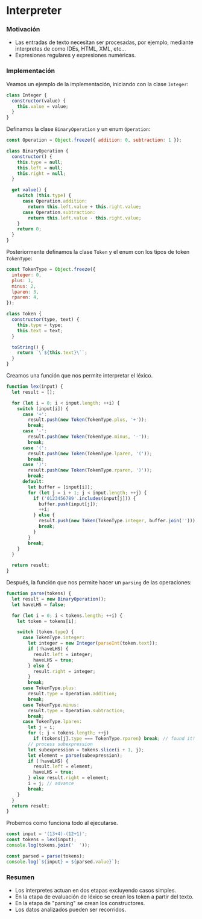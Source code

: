 # Interpreter

### Motivación

- Las entradas de texto necesitan ser procesadas, por ejemplo, mediante interpretes de como IDEs, HTML, XML, etc...
- Expresiones regulares y expresiones numéricas.

### Implementación

Veamos un ejemplo de la implementación, iniciando con la clase `Integer`:

```javascript
class Integer {
  constructor(value) {
    this.value = value;
  }
}
```

Definamos la clase `BinaryOperation` y un enum `Operation`:

```javascript
const Operation = Object.freeze({ addition: 0, subtraction: 1 });

class BinaryOperation {
  constructor() {
    this.type = null;
    this.left = null;
    this.right = null;
  }

  get value() {
    switch (this.type) {
      case Operation.addition:
        return this.left.value + this.right.value;
      case Operation.subtraction:
        return this.left.value - this.right.value;
    }
    return 0;
  }
}
```

Posteriormente definamos la clase `Token` y el enum con los tipos de token `TokenType`:

```javascript
const TokenType = Object.freeze({
  integer: 0,
  plus: 1,
  minus: 2,
  lparen: 3,
  rparen: 4,
});

class Token {
  constructor(type, text) {
    this.type = type;
    this.text = text;
  }

  toString() {
    return `\`${this.text}\``;
  }
}
```

Creamos una función que nos permite interpretar el léxico.

```javascript
function lex(input) {
  let result = [];

  for (let i = 0; i < input.length; ++i) {
    switch (input[i]) {
      case '+':
        result.push(new Token(TokenType.plus, '+'));
        break;
      case '-':
        result.push(new Token(TokenType.minus, '-'));
        break;
      case '(':
        result.push(new Token(TokenType.lparen, '('));
        break;
      case ')':
        result.push(new Token(TokenType.rparen, ')'));
        break;
      default:
        let buffer = [input[i]];
        for (let j = i + 1; j < input.length; ++j) {
          if ('0123456789'.includes(input[j])) {
            buffer.push(input[j]);
            ++i;
          } else {
            result.push(new Token(TokenType.integer, buffer.join('')));
            break;
          }
        }
        break;
    }
  }

  return result;
}
```

Después, la función que nos permite hacer un `parsing` de las operaciones:

```javascript
function parse(tokens) {
  let result = new BinaryOperation();
  let haveLHS = false;

  for (let i = 0; i < tokens.length; ++i) {
    let token = tokens[i];

    switch (token.type) {
      case TokenType.integer:
        let integer = new Integer(parseInt(token.text));
        if (!haveLHS) {
          result.left = integer;
          haveLHS = true;
        } else {
          result.right = integer;
        }
        break;
      case TokenType.plus:
        result.type = Operation.addition;
        break;
      case TokenType.minus:
        result.type = Operation.subtraction;
        break;
      case TokenType.lparen:
        let j = i;
        for (; j < tokens.length; ++j)
          if (tokens[j].type === TokenType.rparen) break; // found it!
        // process subexpression
        let subexpression = tokens.slice(i + 1, j);
        let element = parse(subexpression);
        if (!haveLHS) {
          result.left = element;
          haveLHS = true;
        } else result.right = element;
        i = j; // advance
        break;
    }
  }
  return result;
}
```

Probemos como funciona todo al ejecutarse.

```javascript
const input = '(13+4)-(12+1)';
const tokens = lex(input);
console.log(tokens.join('  '));

const parsed = parse(tokens);
console.log(`${input} = ${parsed.value}`);
```

### Resumen

- Los interpretes actuan en dos etapas excluyendo casos simples.
- En la etapa de evaluación de léxico se crean los token a partir del texto.
- En la etapa de "parsing" se crean los constructores.
- Los datos analizados pueden ser recorridos.
